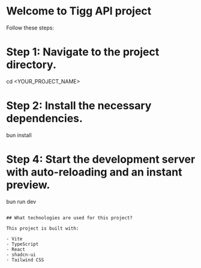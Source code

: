 # Welcome to Tigg API project

Follow these steps:

# Step 1: Navigate to the project directory.

cd <YOUR_PROJECT_NAME>

# Step 2: Install the necessary dependencies.

bun install

# Step 4: Start the development server with auto-reloading and an instant preview.

bun run dev

```

## What technologies are used for this project?

This project is built with:

- Vite
- TypeScript
- React
- shadcn-ui
- Tailwind CSS


```
